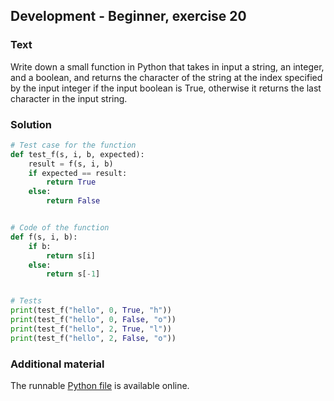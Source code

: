 ## Development - Beginner, exercise 20

### Text
Write down a small function in Python that takes in input a string, an integer, and a boolean, and returns the character of the string at the index specified by the input integer if the input boolean is True, otherwise it returns the last character in the input string.

### Solution
```python
# Test case for the function
def test_f(s, i, b, expected):
    result = f(s, i, b)
    if expected == result:
        return True
    else:
        return False


# Code of the function
def f(s, i, b):
    if b:
        return s[i]
    else:
        return s[-1]


# Tests
print(test_f("hello", 0, True, "h"))
print(test_f("hello", 0, False, "o"))
print(test_f("hello", 2, True, "l"))
print(test_f("hello", 2, False, "o"))
``` 

### Additional material
The runnable [Python file](exercise_20.py) is available online.
